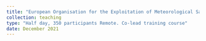 ```yaml
---
title: "European Organisation for the Exploitation of Meteorological Satellites (EUMETSAT) - Coding for Earth Observation"
collection: teaching
type: "Half day, 350 participants Remote. Co-lead training course"
date: December 2021
---
```

